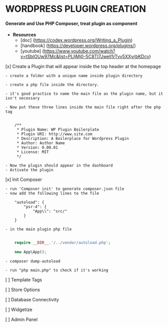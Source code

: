 # WORDPRESS PLUGIN CREATION

#### Generate and Use PHP Composer, treat plugin as component

- **Resources**
	- [doc] (https://codex.wordpress.org/Writing_a_Plugin)
	- [handbook] (https://developer.wordpress.org/plugins/)
	- [youtube] (https://www.youtube.com/watch?v=tSblOUw97Mc&list=PLIjMj0-5C8TI7Jwell1rTvv5XXyrbKDcy)

[x] Create a Plugin that will appear inside the top header at the homepage

	- create a folder with a unique name inside plugin directory

	- create a php file inside the directory.

	- it's good practice to name the main file as the plugin name, but it isn't necessary

	- Now put these three lines inside the main file right after the php tag
```

	/**
	 * Plugin Name: WP Plugin Boilerplate
	 * Plugin URI: http://www.site.com
	 * Description: A Boilerplace for Wordpress Plugin
	 * Author: Author Name
	 * Version: 0.00.01
	 * License: MIT
	 */

```
	- Now the plugin should appear in the dashboard
	- Activate the plugin

[x] Init Composer

	- run 'Composer init' to generate composer.json file
	- now add the following lines to the file

```
	"autoload": {
        "psr-4": {
            "App\\": "src/"
        }
    }

```
	
	- in the main plugin php file

```php

	require __DIR__.'/../vendor/autoload.php';

	new App\App();


```

	- composer dump-autoload

	- run "php main.php" to check if it's working

[ ] Template Tags

[ ] Store Options

[ ] Database Connectivity

[ ] Widgetize

[ ] Admin Panel